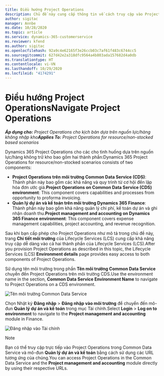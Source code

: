 ```yaml
---
title: Điều hướng Project Operations
description: Chủ đề này cung cấp thông tin về cách truy cập vào Project Operations từ Lifecycle Services.
author: sigitac
manager: Annbe
ms.date: 10/28/2020
ms.topic: article
ms.service: dynamics-365-customerservice
ms.reviewer: kfend
ms.author: sigitac
ms.openlocfilehash: 92a9c4e62165f3e26ccb03c7af61f483c6744cc5
ms.sourcegitcommit: 627d42e2a318dfc9564a4b803ada157682d4a0db
ms.translationtype: HT
ms.contentlocale: vi-VN
ms.lasthandoff: 10/29/2020
ms.locfileid: "4174291"
---
```

# <a name="navigate-project-operations"></a><span data-ttu-id="0744e-103">Điều hướng Project Operations</span><span class="sxs-lookup"><span data-stu-id="0744e-103">Navigate Project Operations</span></span>

<span data-ttu-id="0744e-104">_**Áp dụng cho:** Project Operations cho kịch bản dựa trên nguồn lực/hàng không nhập kho_</span><span class="sxs-lookup"><span data-stu-id="0744e-104">_**Applies To:** Project Operations for resource/non-stocked based scenarios_</span></span>

<span data-ttu-id="0744e-105">Dynamics 365 Project Operations cho các cho tình huống dựa trên nguồn lực/hàng không trữ kho bao gồm hai thành phần:</span><span class="sxs-lookup"><span data-stu-id="0744e-105">Dynamics 365 Project Operations for resource/non-stocked scenarios consists of two components:</span></span> 

 - <span data-ttu-id="0744e-106">**Project Operations trên môi trường Common Data Service (CDS)**: Thành phần này bao gồm các khả năng và quy trình từ cơ hội đến lập hóa đơn ước giá.</span><span class="sxs-lookup"><span data-stu-id="0744e-106">**Project Operations on Common Data Service (CDS) environment**: This component covers capabilities and processes from opportunity to proforma invoicing.</span></span> 
 - <span data-ttu-id="0744e-107">**Quản lý dự án và kế toán trên môi trường Dynamics 365 Finance**: Thành phần này bao gồm khả năng quản lý chi phí, kế toán dự án và ghi nhận doanh thu.</span><span class="sxs-lookup"><span data-stu-id="0744e-107">**Project management and accounting on Dynamics 365 Finance environment**: This component covers expense management capabilities, project accounting, and revenue recognition.</span></span> 

<span data-ttu-id="0744e-108">Sau khi bạn cấp phép cho Project Operations như mô tả trong chủ đề này, trang **Chi tiết môi trường** của Lifecycle Services (LCS) cung cấp khả năng truy cập dễ dàng vào cả hai thành phần của Lifecycle Services (LCS).</span><span class="sxs-lookup"><span data-stu-id="0744e-108">After you provision Project Operations as described in this topic, the Lifecycle Services (LCS) **Environment details** page provides easy access to both components of Project Operations.</span></span>  

<span data-ttu-id="0744e-109">Sử dụng tên môi trường trong phần **Tên môi trường Common Data Service** chuyển đến Project Operations trên môi trường CDS.</span><span class="sxs-lookup"><span data-stu-id="0744e-109">Use the environment name in the section, **Common Data Service Environment Name** to navigate to Project Operations on a CDS environment.</span></span> 

  ![Tên môi trường Common Data Service](./media/environment-name.PNG)

<span data-ttu-id="0744e-111">Chọn Nhật ký **Đăng nhập** > **Đăng nhập vào môi trường** để chuyển đến mô-đun **Quản lý dự án và kế toán** trong mục Tài chính.</span><span class="sxs-lookup"><span data-stu-id="0744e-111">Select **Login** > **Log on to environment** to navigate to the **Project management and accounting** module in Finance.</span></span>  

   ![Đăng nhập vào Tài chính](./media/environment-login.PNG)

> [!NOTE]
> <span data-ttu-id="0744e-113">Bạn có thể truy cập trực tiếp vào Project Operations trong Common Data Service và mô-đun **Quản lý dự án và kế toán** bằng cách sử dụng các URL tương ứng của chúng.</span><span class="sxs-lookup"><span data-stu-id="0744e-113">You can access Project Operations in the Common Data Service and the **Project management and accounting** module directly by using their respective URLs.</span></span> 
